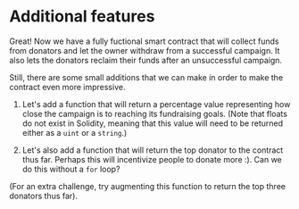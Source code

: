 # Additional features

Great! Now we have a fully fuctional smart contract that will collect funds from donators and let the owner withdraw from a successful campaign. It also lets the donators reclaim their funds after an unsuccessful campaign.

Still, there are some small additions that we can make in order to make the contract even more impressive.

1. Let's add a function that will return a percentage value representing how close the campaign is to reaching its fundraising goals. (Note that floats do not exist in Solidity, meaning that this value will need to be returned either as a `uint` or a `string`.)

2. Let's also add a function that will return the top donator to the contract thus far. Perhaps this will incentivize people to donate more :). Can we do this without a `for` loop? 

(For an extra challenge, try augmenting this function to return the top three donators thus far). 

